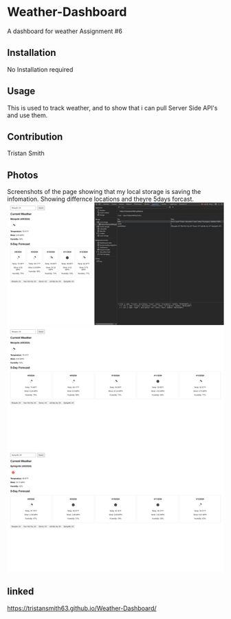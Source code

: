 # Weather-Dashboard
A dashboard for weather 
Assignment #6
## Installation
No Installation required
## Usage
This is used to track weather, and to show that i can pull Server Side API's and use them.
## Contribution 
Tristan Smith
## Photos
Screenshots of the page showing that my local storage is saving the infomation.
Showing differnce locations and theyre 5days forcast. 
![alt text](image.png) 
![alt text](image-1.png) 
![alt text](image-2.png)
## linked
https://tristansmith63.github.io/Weather-Dashboard/
